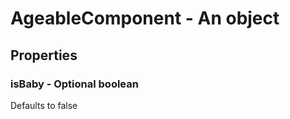 

# AgeableComponent - An object



## Properties



### isBaby - Optional boolean



Defaults to false

